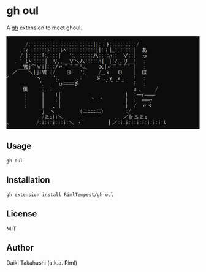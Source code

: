 # gh oul

A [gh](https://github.com/cli/cli) extension to meet ghoul.

![kaneki_ghoul](./金木くん.PNG)

## Usage

```sh
gh oul
```

## Installation

```sh
gh extension install RimlTempest/gh-oul
```

## License

MIT

## Author

Daiki Takahashi (a.k.a. Riml)
